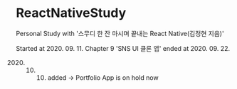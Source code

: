 # ReactNativeStudy
Personal Study with '스무디 한 잔 마시며 끝내는 React Native(김정현 지음)'

Started at 2020. 09. 11.
Chapter 9 'SNS UI 클론 앱' ended at 2020. 09. 22.

2020. 10. 10. added
-> Portfolio App is on hold now
